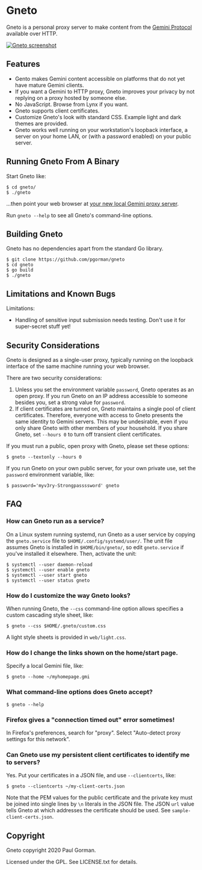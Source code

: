 Gneto
========================================

Gneto is a personal proxy server to make content from the [Gemini Protocol](https://gemini.circumlunar.space/) available over HTTP.

[![Gneto screenshot](https://paulgorman.org/software/gneto/gneto-screenshot.png)](https://paulgorman.org/software/gneto/gneto-screenshot.png)


Features
----------------------------------------

- Gento makes Gemini content accessible on platforms that do not yet have mature Gemini clients.
- If you want a Gemini to HTTP proxy, Gneto improves your privacy by not replying on a proxy hosted by someone else.
- No JavaScript. Browse from Lynx if you want.
- Gneto supports client certificates.
- Customize Gneto's look with standard CSS. Example light and dark themes are provided.
- Gneto works well running on your workstation's loopback interface, a server on your home LAN, or (with a password enabled) on your public server.

Running Gneto From A Binary
----------------------------------------

Start Gneto like:

```
$ cd gneto/
$ ./gneto
```

…then point your web browser at [your new local Gemini proxy server](http://localhost:8065).

Run `gneto --help` to see all Gneto's command-line options.


Building Gneto
----------------------------------------

Gneto has no dependencies apart from the standard Go library.

```
$ git clone https://github.com/pgorman/gneto
$ cd gneto
$ go build
$ ./gneto
```


Limitations and Known Bugs
----------------------------------------

Limitations:

- Handling of sensitive input submission needs testing. Don't use it for super-secret stuff yet!


Security Considerations
----------------------------------------

Gneto is designed as a single-user proxy, typically running on the loopback interface of the same machine running your web browser.

There are two security considerations:

1. Unless you set the environment variable `password`, Gneto operates as an open proxy. If you run Gneto on an IP address accessible to someone besides you, set a strong value for `password`.
2. If client certificates are turned on, Gneto maintains a single pool of client certificates. Therefore, everyone with access to Gneto presents the same identity to Gemini servers. This may be undesirable, even if you only share Gneto with other members of your household. If you share Gneto, set `--hours 0` to turn off transient client certificates.

If you must run a public, open proxy with Gneto, please set these options:

```
$ gneto --textonly --hours 0
```

If you run Gneto on your own public server, for your own private use, set the `password` environment variable, like:

```
$ password='myv3ry-Strongpassssword' gneto
```

FAQ
----------------------------------------

### How can Gneto run as a service?

On a Linux system running systemd, run Gneto as a user service by copying the `gneto.service` file to `$HOME/.config/systemd/user/`. The unit file assumes Gneto is installed in `$HOME/bin/gneto/`, so edit `gneto.service` if you've installed it elsewhere. Then, activate the unit:

```
$ systemctl --user daemon-reload
$ systemctl --user enable gneto
$ systemctl --user start gneto
$ systemctl --user status gneto
```

### How do I customize the way Gneto looks?

When running Gneto, the `--css` command-line option allows specifies a custom cascading style sheet, like:

```
$ gneto --css $HOME/.gneto/custom.css
```

A light style sheets is provided in `web/light.css`.

### How do I change the links shown on the home/start page.

Specify a local Gemini file, like:

```
$ gneto --home ~/myhomepage.gmi
```

### What command-line options does Gneto accept?

```
$ gneto --help
```

### Firefox gives a "connection timed out" error sometimes!

In Firefox's preferences, search for "proxy". Select "Auto-detect proxy settings for this network".

### Can Gneto use my persistent client certificates to identify me to servers?

Yes. Put your certificates in a JSON file, and use `--clientcerts`, like:

```
$ gneto --clientcerts ~/my-client-certs.json
```

Note that the PEM values for the public certificate and the private key must be joined into single lines by `\n` literals in the JSON file. The JSON `url` value tells Gneto at which addresses the certificate should be used. See `sample-client-certs.json`.


Copyright
----------------------------------------

Gneto copyright 2020 Paul Gorman.

Licensed under the GPL. See LICENSE.txt for details.
